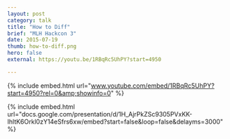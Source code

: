 ```yaml
---
layout: post
category: talk
title: "How to Diff"
brief: "MLH Hackcon 3"
date: 2015-07-19
thumb: how-to-diff.png
hero: false
external: https://youtu.be/1RBqRc5UhPY?start=4950

---
```


{% include embed.html url="www.youtube.com/embed/1RBqRc5UhPY?start=4950?rel=0&amp;showinfo=0" %}

{% include embed.html url="docs.google.com/presentation/d/1H_AjrPkZSc9305PVxKK-IhltK6Orkl0zY14eSfrs6xw/embed?start=false&loop=false&delayms=3000" %}
